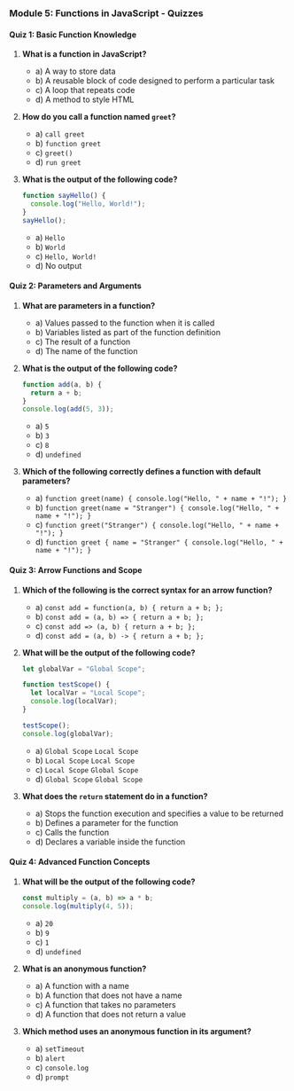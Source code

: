 ### Module 5: Functions in JavaScript - Quizzes

#### Quiz 1: Basic Function Knowledge
1. **What is a function in JavaScript?**
    - a) A way to store data
    - b) A reusable block of code designed to perform a particular task
    - c) A loop that repeats code
    - d) A method to style HTML

2. **How do you call a function named `greet`?**
    - a) `call greet`
    - b) `function greet`
    - c) `greet()`
    - d) `run greet`

3. **What is the output of the following code?**
    ```javascript
    function sayHello() {
      console.log("Hello, World!");
    }
    sayHello();
    ```
    - a) `Hello`
    - b) `World`
    - c) `Hello, World!`
    - d) No output

#### Quiz 2: Parameters and Arguments
1. **What are parameters in a function?**
    - a) Values passed to the function when it is called
    - b) Variables listed as part of the function definition
    - c) The result of a function
    - d) The name of the function

2. **What is the output of the following code?**
    ```javascript
    function add(a, b) {
      return a + b;
    }
    console.log(add(5, 3));
    ```
    - a) `5`
    - b) `3`
    - c) `8`
    - d) `undefined`

3. **Which of the following correctly defines a function with default parameters?**
    - a) `function greet(name) { console.log("Hello, " + name + "!"); }`
    - b) `function greet(name = "Stranger") { console.log("Hello, " + name + "!"); }`
    - c) `function greet("Stranger") { console.log("Hello, " + name + "!"); }`
    - d) `function greet { name = "Stranger" { console.log("Hello, " + name + "!"); }`

#### Quiz 3: Arrow Functions and Scope
1. **Which of the following is the correct syntax for an arrow function?**
    - a) `const add = function(a, b) { return a + b; };`
    - b) `const add = (a, b) => { return a + b; };`
    - c) `const add => (a, b) { return a + b; };`
    - d) `const add = (a, b) -> { return a + b; };`

2. **What will be the output of the following code?**
    ```javascript
    let globalVar = "Global Scope";

    function testScope() {
      let localVar = "Local Scope";
      console.log(localVar);
    }

    testScope();
    console.log(globalVar);
    ```
    - a) `Global Scope` `Local Scope`
    - b) `Local Scope` `Local Scope`
    - c) `Local Scope` `Global Scope`
    - d) `Global Scope` `Global Scope`

3. **What does the `return` statement do in a function?**
    - a) Stops the function execution and specifies a value to be returned
    - b) Defines a parameter for the function
    - c) Calls the function
    - d) Declares a variable inside the function

#### Quiz 4: Advanced Function Concepts
1. **What will be the output of the following code?**
    ```javascript
    const multiply = (a, b) => a * b;
    console.log(multiply(4, 5));
    ```
    - a) `20`
    - b) `9`
    - c) `1`
    - d) `undefined`

2. **What is an anonymous function?**
    - a) A function with a name
    - b) A function that does not have a name
    - c) A function that takes no parameters
    - d) A function that does not return a value

3. **Which method uses an anonymous function in its argument?**
    - a) `setTimeout`
    - b) `alert`
    - c) `console.log`
    - d) `prompt`